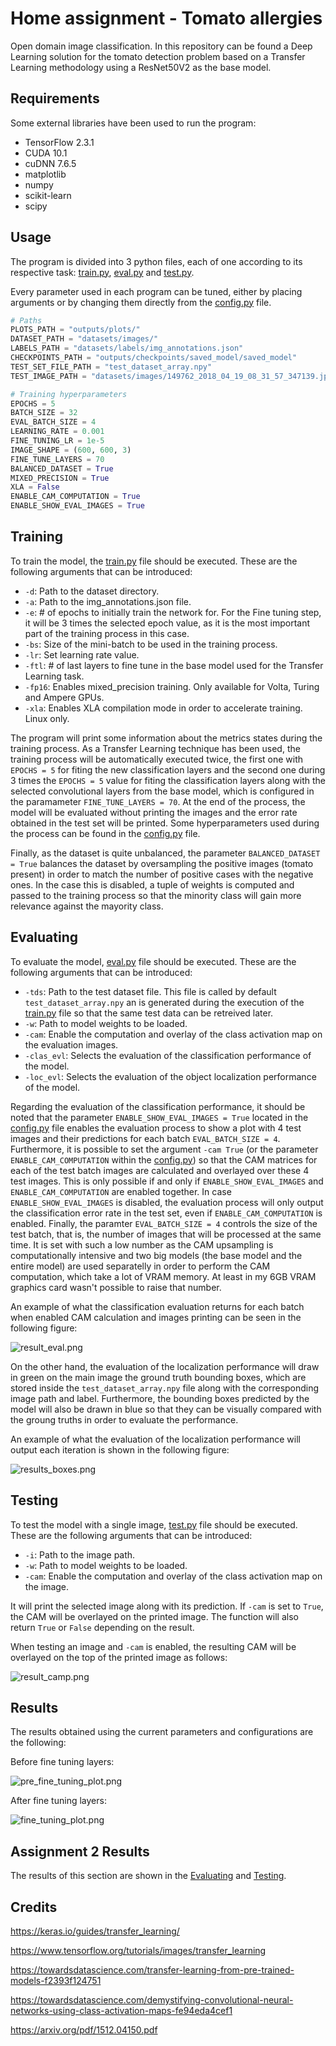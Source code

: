 # Home assignment - Tomato allergies

Open domain image classification.
In this repository can be found a Deep Learning solution for the tomato detection problem based on a Transfer Learning methodology using a ResNet50V2 as the base model.

## Requirements

Some external libraries have been used to run the program:
 - TensorFlow 2.3.1
 - CUDA 10.1
 - cuDNN 7.6.5
 - matplotlib
 - numpy
 - scikit-learn
 - scipy

## Usage

The program is divided into 3 python files, each of one according to its respective task: [train.py](https://github.com/alvarobasi/home-assignment/blob/master/train.py), [eval.py](https://github.com/alvarobasi/home-assignment/blob/master/eval.py) and [test.py](https://github.com/alvarobasi/home-assignment/blob/master/test.py).

Every parameter used in each program can be tuned, either by placing arguments or by changing them directly from the [config.py](https://github.com/alvarobasi/home-assignment/blob/master/config.py) file.

```python
# Paths
PLOTS_PATH = "outputs/plots/"
DATASET_PATH = "datasets/images/"
LABELS_PATH = "datasets/labels/img_annotations.json"
CHECKPOINTS_PATH = "outputs/checkpoints/saved_model/saved_model"
TEST_SET_FILE_PATH = "test_dataset_array.npy"
TEST_IMAGE_PATH = "datasets/images/149762_2018_04_19_08_31_57_347139.jpg"

# Training hyperparameters
EPOCHS = 5
BATCH_SIZE = 32
EVAL_BATCH_SIZE = 4
LEARNING_RATE = 0.001
FINE_TUNING_LR = 1e-5
IMAGE_SHAPE = (600, 600, 3)
FINE_TUNE_LAYERS = 70
BALANCED_DATASET = True
MIXED_PRECISION = True
XLA = False
ENABLE_CAM_COMPUTATION = True
ENABLE_SHOW_EVAL_IMAGES = True
```

## Training

To train the model, the [train.py](https://github.com/alvarobasi/home-assignment/blob/master/train.py) file should be executed. These are the following arguments that can be introduced:
 - `-d`: Path to the dataset directory. 
 - `-a`: Path to the img_annotations.json file.
 - `-e`: # of epochs to initially train the network for. For the Fine tuning step, it will be 3 times the selected epoch value, as it is the most important part of the training process in this case.
 - `-bs`: Size of the mini-batch to be used in the training process.
 - `-lr`: Set learning rate value.
 - `-ftl`: # of last layers to fine tune in the base model used for the Transfer Learning task.
 - `-fp16`: Enables mixed_precision training. Only available for Volta, Turing and Ampere GPUs.
 - `-xla`: Enables XLA compilation mode in order to accelerate training. Linux only.
 
The program will print some information about the metrics states during the training process. As a Transfer Learning technique has been used, the training process will be automatically executed twice, the first one with `EPOCHS = 5` for fiting the new classification layers and the second one during 3 times the `EPOCHS = 5` value for fiting the classification layers along with the selected convolutional layers from the base model, which is configured in the paramameter `FINE_TUNE_LAYERS = 70`. At the end of the process, the model will be evaluated without printing the images and the error rate obtained in the test set will be printed. Some hyperparameters used during the process can be found in the [config.py](https://github.com/alvarobasi/home-assignment/blob/master/config.py) file.

Finally, as the dataset is quite unbalanced, the parameter `BALANCED_DATASET = True` balances the dataset by oversampling the positive images (tomato present) in order to match the number of positive cases with the negative ones. In the case this is disabled, a tuple of weights is computed and passed to the training process so that the minority class will gain more relevance against the mayority class.

## Evaluating

To evaluate the model,  [eval.py](https://github.com/alvarobasi/home-assignment/blob/master/eval.py) file should be executed. These are the following arguments that can be introduced:
- `-tds`: Path to the test dataset file. This file is called by default `test_dataset_array.npy` an is generated during the execution of the [train.py](https://github.com/alvarobasi/home-assignment/blob/master/train.py) file so that the same test data can be retreived later.
- `-w`: Path to model weights to be loaded.
- `-cam`: Enable the computation and overlay of the class activation map on the evaluation images.
- `-clas_evl`: Selects the evaluation of the classification performance of the model.
- `-loc_evl`: Selects the evaluation of the object localization performance of the model.

Regarding the evaluation of the classification performance, it should be noted that the parameter `ENABLE_SHOW_EVAL_IMAGES = True` located in the [config.py](https://github.com/alvarobasi/home-assignment/blob/master/config.py) file enables the evaluation process to show a plot with 4 test images and their predictions for each batch `EVAL_BATCH_SIZE = 4`. Furthermore, it is possible to set the argument `-cam True` (or the parameter `ENABLE_CAM_COMPUTATION` within the [config.py](https://github.com/alvarobasi/home-assignment/blob/master/config.py)) so that the CAM matrices for each of the test batch images are calculated and overlayed over these 4 test images. This is only possible if and only if `ENABLE_SHOW_EVAL_IMAGES` and `ENABLE_CAM_COMPUTATION` are enabled together. In case `ENABLE_SHOW_EVAL_IMAGES` is disabled, the evaluation process will only output the classification error rate in the test set, even if `ENABLE_CAM_COMPUTATION` is enabled. Finally, the paramter `EVAL_BATCH_SIZE = 4` controls the size of the test batch, that is, the number of images that will be processed at the same time. It is set with such a low number as the CAM upsampling is computationally intensive and two big models (the base model and the entire model) are used separatelly in order to perform the CAM computation, which take a lot of VRAM memory. At least in my 6GB VRAM graphics card wasn't possible to raise that number.

An example of what the classification evaluation returns for each batch when enabled CAM calculation and images printing can be seen in the following figure:

![result_eval.png](https://github.com/alvarobasi/home-assignment/blob/master/outputs/result_eval.png)

On the other hand, the evaluation of the localization performance will draw in green on the main image the ground truth bounding boxes, which are stored inside the `test_dataset_array.npy` file along with the corresponding image path and label. Furthermore, the bounding boxes predicted by the model will also be drawn in blue so that they can be visually compared with the groung truths in order to evaluate the performance.

An example of what the evaluation of the localization performance will output each iteration is shown in the following figure:

![results_boxes.png](https://github.com/alvarobasi/home-assignment/blob/master/outputs/results_boxes.png)


## Testing

To test the model with a single image,  [test.py](https://github.com/alvarobasi/home-assignment/blob/master/test.py) file should be executed. These are the following arguments that can be introduced:
- `-i`: Path to the image path.
- `-w`: Path to model weights to be loaded.
- `-cam`: Enable the computation and overlay of the class activation map on the image.

It will print the selected image along with its prediction. If `-cam` is set to `True`, the CAM will be overlayed on the printed image. The function will also return `True` or `False` depending on the result.

When testing an image and `-cam` is enabled, the resulting CAM will be overlayed on the top of the printed image as follows:

![result_camp.png](https://github.com/alvarobasi/home-assignment/blob/master/outputs/result_cam.png)

## Results

The results obtained using the current parameters and configurations are the following:

Before fine tuning layers: 

![pre_fine_tuning_plot.png](https://github.com/alvarobasi/home-assignment/blob/master/outputs/plots/pre_fine_tuning_plot.png)

After fine tuning layers:

![fine_tuning_plot.png](https://github.com/alvarobasi/home-assignment/blob/master/outputs/plots/fine_tuning_plot.png)

## Assignment 2 Results
The results of this section are shown in the [Evaluating](https://github.com/alvarobasi/home-assignment/blob/master/README.md#evaluating) and  [Testing](https://github.com/alvarobasi/home-assignment/blob/master/README.md#testing).


## Credits

https://keras.io/guides/transfer_learning/

https://www.tensorflow.org/tutorials/images/transfer_learning

https://towardsdatascience.com/transfer-learning-from-pre-trained-models-f2393f124751

https://towardsdatascience.com/demystifying-convolutional-neural-networks-using-class-activation-maps-fe94eda4cef1

https://arxiv.org/pdf/1512.04150.pdf
